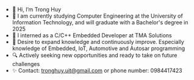 - 👋 Hi, I’m Trong Huy
- 🌱 I am currently studying Computer Engineering at the University of Information Technology, and will graduate with a Bachelor's degree in 2025
- 💼 I interned as a C/C++ Embedded Developer at TMA Solutions
- 🚀 Desire to expand knowledge and continuously improve. Especially knowledge of Embedded, IoT, Automotive and Autosar programming
- 🔍 Actively seeking new opportunities and ready to take on future challenges
- ✨ Contact: tronghuy.uit@gmail.com or phone number: 0984417423
<!---
hyutrn/hyutrn is a ✨ special ✨ repository because its `README.md` (this file) appears on your GitHub profile.
You can click the Preview link to take a look at your changes.
--->
